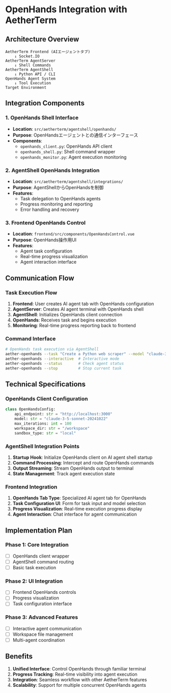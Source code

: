 # OpenHands Integration with AetherTerm

## Architecture Overview

```
AetherTerm Frontend (AIエージェントタブ)
    ↓ Socket.IO
AetherTerm AgentServer
    ↓ Shell Commands
AetherTerm AgentShell
    ↓ Python API / CLI
OpenHands Agent System
    ↓ Tool Execution
Target Environment
```

## Integration Components

### 1. OpenHands Shell Interface
- **Location**: `src/aetherterm/agentshell/openhands/`
- **Purpose**: OpenHandsエージェントとの通信インターフェース
- **Components**:
  - `openhands_client.py`: OpenHands API client
  - `openhands_shell.py`: Shell command wrapper
  - `openhands_monitor.py`: Agent execution monitoring

### 2. AgentShell OpenHands Integration
- **Location**: `src/aetherterm/agentshell/integrations/`
- **Purpose**: AgentShellからOpenHandsを制御
- **Features**:
  - Task delegation to OpenHands agents
  - Progress monitoring and reporting
  - Error handling and recovery

### 3. Frontend OpenHands Control
- **Location**: `frontend/src/components/OpenHandsControl.vue`
- **Purpose**: OpenHands操作用UI
- **Features**:
  - Agent task configuration
  - Real-time progress visualization
  - Agent interaction interface

## Communication Flow

### Task Execution Flow
1. **Frontend**: User creates AI agent tab with OpenHands configuration
2. **AgentServer**: Creates AI agent terminal with OpenHands shell
3. **AgentShell**: Initializes OpenHands client connection
4. **OpenHands**: Receives task and begins execution
5. **Monitoring**: Real-time progress reporting back to frontend

### Command Interface
```bash
# OpenHands task execution via AgentShell
aether-openhands --task "Create a Python web scraper" --model "claude-3-5-sonnet"
aether-openhands --interactive  # Interactive mode
aether-openhands --status       # Check agent status
aether-openhands --stop         # Stop current task
```

## Technical Specifications

### OpenHands Client Configuration
```python
class OpenHandsConfig:
    api_endpoint: str = "http://localhost:3000"
    model: str = "claude-3-5-sonnet-20241022"
    max_iterations: int = 100
    workspace_dir: str = "/workspace"
    sandbox_type: str = "local"
```

### AgentShell Integration Points
1. **Startup Hook**: Initialize OpenHands client on AI agent shell startup
2. **Command Processing**: Intercept and route OpenHands commands
3. **Output Streaming**: Stream OpenHands output to terminal
4. **State Management**: Track agent execution state

### Frontend Integration
1. **OpenHands Tab Type**: Specialized AI agent tab for OpenHands
2. **Task Configuration UI**: Form for task input and model selection  
3. **Progress Visualization**: Real-time execution progress display
4. **Agent Interaction**: Chat interface for agent communication

## Implementation Plan

### Phase 1: Core Integration
- [ ] OpenHands client wrapper
- [ ] AgentShell command routing
- [ ] Basic task execution

### Phase 2: UI Integration  
- [ ] Frontend OpenHands controls
- [ ] Progress visualization
- [ ] Task configuration interface

### Phase 3: Advanced Features
- [ ] Interactive agent communication
- [ ] Workspace file management
- [ ] Multi-agent coordination

## Benefits

1. **Unified Interface**: Control OpenHands through familiar terminal
2. **Progress Tracking**: Real-time visibility into agent execution
3. **Integration**: Seamless workflow with other AetherTerm features
4. **Scalability**: Support for multiple concurrent OpenHands agents